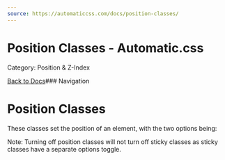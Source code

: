 ```yaml
---
source: https://automaticcss.com/docs/position-classes/
---
```


# Position Classes - Automatic.css

Category: Position & Z-Index

[Back to Docs](https://automaticcss.com/docs)### Navigation

# Position Classes

These classes set the position of an element, with the two options being:

Note: Turning off position classes will not turn off sticky classes as sticky classes have a separate options toggle.

